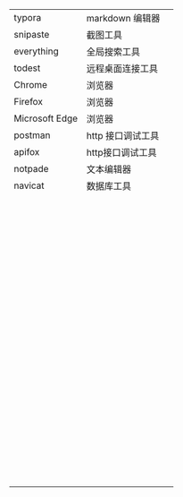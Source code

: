 |                |                   |      |
| -------------- | ----------------- | ---- |
| typora         | markdown 编辑器   |      |
| snipaste       | 截图工具          |      |
| everything     | 全局搜索工具      |      |
| todest         | 远程桌面连接工具  |      |
| Chrome         | 浏览器            |      |
| Firefox        | 浏览器            |      |
| Microsoft Edge | 浏览器            |      |
| postman        | http 接口调试工具 |      |
| apifox         | http接口调试工具  |      |
| notpade        | 文本编辑器        |      |
| navicat        | 数据库工具        |      |
|                |                   |      |
|                |                   |      |
|                |                   |      |
|                |                   |      |
|                |                   |      |
|                |                   |      |
|                |                   |      |
|                |                   |      |
|                |                   |      |
|                |                   |      |
|                |                   |      |
|                |                   |      |
|                |                   |      |
|                |                   |      |
|                |                   |      |
|                |                   |      |
|                |                   |      |
|                |                   |      |
|                |                   |      |
|                |                   |      |
|                |                   |      |
|                |                   |      |
|                |                   |      |
|                |                   |      |
|                |                   |      |
|                |                   |      |
|                |                   |      |
|                |                   |      |
|                |                   |      |
|                |                   |      |
|                |                   |      |
|                |                   |      |
|                |                   |      |
|                |                   |      |
|                |                   |      |
|                |                   |      |
|                |                   |      |
|                |                   |      |
|                |                   |      |
|                |                   |      |
|                |                   |      |
|                |                   |      |
|                |                   |      |
|                |                   |      |
|                |                   |      |
|                |                   |      |
|                |                   |      |
|                |                   |      |
|                |                   |      |
|                |                   |      |
|                |                   |      |
|                |                   |      |
|                |                   |      |
|                |                   |      |
|                |                   |      |
|                |                   |      |
|                |                   |      |
|                |                   |      |
|                |                   |      |
|                |                   |      |
|                |                   |      |
|                |                   |      |
|                |                   |      |
|                |                   |      |
|                |                   |      |
|                |                   |      |
|                |                   |      |
|                |                   |      |
|                |                   |      |
|                |                   |      |
|                |                   |      |
|                |                   |      |
|                |                   |      |
|                |                   |      |
|                |                   |      |
|                |                   |      |
|                |                   |      |
|                |                   |      |
|                |                   |      |
|                |                   |      |
|                |                   |      |
|                |                   |      |
|                |                   |      |
|                |                   |      |
|                |                   |      |
|                |                   |      |
|                |                   |      |


